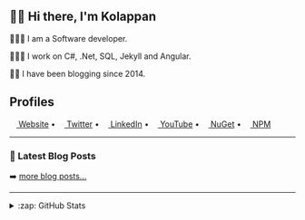## 👋🏽 Hi there, I'm Kolappan

👨🏽‍💻 I am a Software developer.

👨🏽‍💻 I work on C#, .Net, SQL, Jekyll and Angular.

✍🏽 I have been blogging since 2014.

## Profiles

[<img height="12" width="12" src="https://cdn.jsdelivr.net/npm/simple-icons@v4/icons/firefoxbrowser.svg" /> Website](https://kolappan.dev) &bull;
[<img height="12" width="12" src="https://cdn.jsdelivr.net/npm/simple-icons@v4/icons/twitter.svg" /> Twitter](https://twitter.com/KolappanNathan) &bull;
[<img height="12" width="12" src="https://cdn.jsdelivr.net/npm/simple-icons@v4/icons/linkedin.svg" /> LinkedIn](https://www.linkedin.com/in/kolappannathan) &bull;
[<img height="12" width="12" src="https://cdn.jsdelivr.net/npm/simple-icons@v4/icons/youtube.svg" /> YouTube](https://www.youtube.com/c/KolappanKols) &bull;
[<img height="12" width="12" src="https://cdn.jsdelivr.net/npm/simple-icons@v4/icons/nuget.svg" /> NuGet](https://www.nuget.org/profiles/kolappannathan) &bull;
[<img height="12" width="12" src="https://cdn.jsdelivr.net/npm/simple-icons@v4/icons/npm.svg" /> NPM](https://www.npmjs.com/~kolappannathan)

---

### 📘 Latest Blog Posts

<!-- BLOG-POST-LIST:START -->
<!-- BLOG-POST-LIST:END -->

➡️ [more blog posts...](https://kolappan.dev/blog)

---

<details>
  <summary>:zap: GitHub Stats</summary>
  
  [![GitHub stats](https://github-readme-stats.vercel.app/api?username=kolappannathan&show_icons=true)](https://github.com/anuraghazra/github-readme-stats)
</details>
